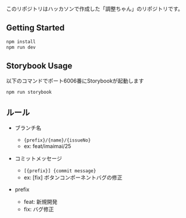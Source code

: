 このリポジトリはハッカソンで作成した「調整ちゃん」のリポジトリです。

## Getting Started

```bash
npm install
npm run dev
```

## Storybook Usage

以下のコマンドでポート6006番にStorybookが起動します

```bash
npm run storybook
```

## ルール

- ブランチ名
  - `{prefix}/{name}/{issueNo}`
  - ex: feat/imaimai/25
- コミットメッセージ
  - `[{prefix}] {commit message}`
  - ex: [fix] ボタンコンポーネントバグの修正

- prefix
  - feat: 新規開発
  - fix: バグ修正
